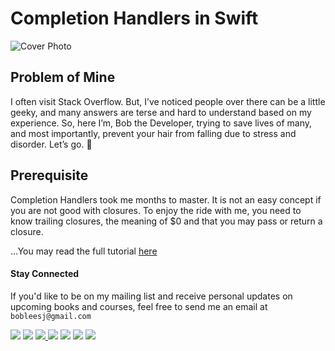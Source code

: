 # Completion Handlers in Swift


![Cover Photo](https://cdn-images-1.medium.com/max/2000/1*uq_HyTJxO-t09vGJbC3Z5w.png)


## Problem of Mine

I often visit Stack Overflow. But, I’ve noticed people over there can be a little geeky, and many answers are terse and hard to understand based on my experience. So, here I’m, Bob the Developer, trying to save lives of many, and most importantly, prevent your hair from falling due to stress and disorder. Let’s go. 👶

## Prerequisite

Completion Handlers took me months to master. It is not an easy concept if you are not good with closures. To enjoy the ride with me, you need to know trailing closures, the meaning of $0 and that you may pass or return a closure.

...You may read the full tutorial [here](https://medium.com/ios-geek-community/completion-handlers-in-swift-with-bob-6a2a1a854dc4#.t51v7us9y)


#### Stay Connected
If you'd like to be on my mailing list and receive personal updates on upcoming books and courses, feel free to send me an email at `bobleesj@gmail.com`
<p>
<a href="http://bobthedeveloper.io"><img src="https://img.shields.io/badge/Personal-Website-333333.svg"></a>
<a href="https://facebook.com/bobthedeveloper"><img src="https://img.shields.io/badge/Facebook-Like-3B5998.svg"></a> <a href="https://youtube.com/bobthedeveloper"><img src="https://img.shields.io/badge/YouTube-Subscribe-CE1312.svg"</a> <a href="https://twitter.com/bobleesj"><img src="https://img.shields.io/badge/Twitter-Follow-55ACEE.svg"></a> <a href="https://instagram.com/bobthedev
"><img src="https://img.shields.io/badge/Instagram-Follow-BB2F92.svg"></a> <a href="https://linkedin.com/in/bobleesj"><img src= "https://img.shields.io/badge/LinkedIn-Connect-0077B5.svg"></a>
<a href="https://medium.com/@bobleesj"><img src="https://img.shields.io/badge/Medium-Read-00AB6C.svg"/></a>
</p>
